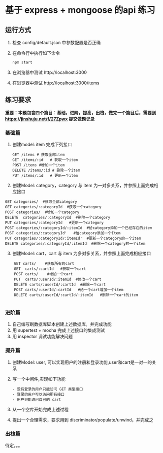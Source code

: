 # 基于 express + mongoose 的api 练习

## 运行方式
1. 检查 config/default.json 中参数配置是否正确
2. 在命令行中执行如下命令
   ```bash
   npm start
   ```

3. 在浏览器中测试 http://localhost:3000
4. 在浏览器中测试 http://localhost:3000/items 


## 练习要求

**重要：本题包含四个篇目：基础，进阶，提高，出栈，做完一个篇目后，需要到 https://jinshuju.net/f/27Zpwx 提交做题记录**

### 基础篇
1. 创建model: item 完成下列接口

   ```
   GET /items # 获取全部item
   GET /items/:id	# 获取一个item
   POST /items #增加一个item
   DELETE /items/:id # 删除一个item
   PUT /items/:id	# 更新一个item
   ```

2. 创建Model: category，category 与 item 为一对多关系，并参照上面完成相应接口
 
 ```
 GET categories/  #获取全部category
 GET categories/:categoryId  #获取一个category
 POST categories/  #增加一个category
 DELETE  categories/:categoryId  #删除一个category
 PUT categories/:categoryId   #更新一个category
 POST categories/:categoryId/:itemId  #给category添加一个已经存在的item
 POST categories/:categoryId'   #给category添加一个Item
 PUT categories/:categoryId/:itemId'  #更新一个category的一个item
 DELETE categories/:categoryId/:itemId  #删除一个category的一个item
 
```
 
3. 创建Model: cart，cart 与 item 为多对多关系，并参照上面完成相应接口

```
    GET carts/    #获取所有的cart
    GET  carts/:cartId   #获取一个cart
    POST carts/    #增加一个cart
    PUT  carts/:userId/:itemId  #修改一个cart
    DELETE carts/:userId/:cartId  #删除一个cart
    POST carts/:userId/:cartId   #给一个cart增加一个item
    DELETE carts/:userId/:cartId/:itemId   #删除一个cart的item
   
```


### 进阶篇
1. 自己编写刷数据库脚本创建上述数据库，并完成功能
2. 用 supertest + mocha 完成上述接口的集成测试
3. 用 inspector 调试功能解决问题

### 提升篇
1. 创建Model: user, 可以实现用户的注册和登录功能,user和cart是一对一的关系

2. 写一个中间件,实现如下功能
   ```
   - 没有登录的用户只能访问 GET 类型接口
   - 登录的用户可以访问所有接口
   - 用户只能访问自己的 cart
   ```

3. 从一个空库开始完成上述过程

4. 提出一个合理需求，要求用到 discriminator/populate/unwind，并完成之

### 出栈篇
待定。。。